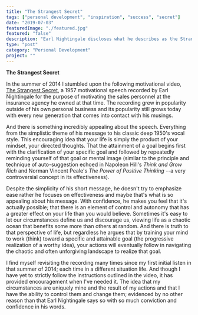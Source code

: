 ```yaml
---
title: "The Strangest Secret"
tags: ["personal development", "inspiration", "success", "secret"]
date: "2019-07-03"
featuredImage: "./featured.jpg"
featured: "false"
description: "Earl Nightingale discloses what he describes as the Strangest Secret in a 1950's era motivational recording. I briefly describe what I believe that makes his message so appealing and relevant even to this day. Maybe you'll find his message encouraging as a call-to-action to take a more active and intentional role in your life."
type: "post"
category: "Personal Development"
project: ""
---
```


**The Strangest Secret**

In the summer of 2014 I stumbled upon the following motivational video, [The Strangest Secret](https://www.youtube.com/watch?v=m9PmuAFsQOM), a 1957 motivational speech recorded by Earl Nightingale for the purpose of motivating the sales personnel at the insurance agency he owned at that time. The recording grew in popularity outside of his own personal business and its popularity still grows today with every new generation that comes into contact with his musings.

And there is something incredibly appealing about the speech. Everything from the simplistic theme of his message to his classic deep 1950's vocal style. This encouraging idea that your life is simply the product of your mindset, your directed thoughts. That the attainment of a goal begins first with the clarification of your specific goal and followed by repeatedly reminding yourself of that goal or mental image (similar to the principle and technique of auto-suggestion echoed in Napoleon Hill's *Think and Grow Rich* and Norman Vincent Peale's *The Power of Positive Thinking* --a very controversial concept in its effectiveness).

Despite the simplicity of his short message, he doesn't try to emphasize ease rather he focuses on effectiveness and maybe that's what is so appealing about his message. With confidence, he makes you feel that it's actually possible; that there is an element of control and autonomy that has a greater effect on your life than you would believe. Sometimes it's easy to let our circumstances define us and discourage us, viewing life as a chaotic ocean that benefits some more than others at random. And there is truth to that perspective of life, but regardless he argues that by training your mind to work (think) toward a specific and attainable goal (the progressive realization of a worthy idea), your actions will eventually follow in navigating the chaotic and often unforgiving landscape to realize that goal.

I find myself revisiting the recording many times since my first initial listen in that summer of 2014; each time in a different situation life. And though I have yet to strictly follow the instructions outlined in the video, it has provided encouragement when I've needed it. The idea that my circumstances are uniquely mine and the result of my actions and that I have the ability to control them and change them; evidenced by no other reason than that Earl Nightingale says so with so much conviction and confidence in his words.

